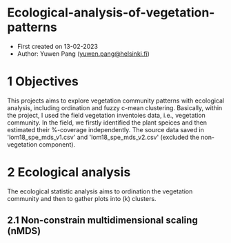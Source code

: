 # Ecological-analysis-of-vegetation-patterns
- First created on 13-02-2023
- Author: Yuwen Pang (yuwen.pang@helsinki.fi)

# 1 Objectives
This projects aims to explore vegetation community patterns with ecological analysis, including ordination and fuzzy c-mean clustering.
Basically, within the project, I used the field vegetation inventoies data, i.e., vegetation community. In the field, we firstly identified the plant speices and then estimated their %-coverage independently. The source data saved in 'lom18_spe_mds_v1.csv' and 'lom18_spe_mds_v2.csv' (excluded the non-vegetation component).

# 2 Ecological analysis
The ecological statistic analysis aims to ordination the vegetation community and then to gather plots into (k) clusters.
## 2.1 Non-constrain multidimensional scaling (nMDS)
